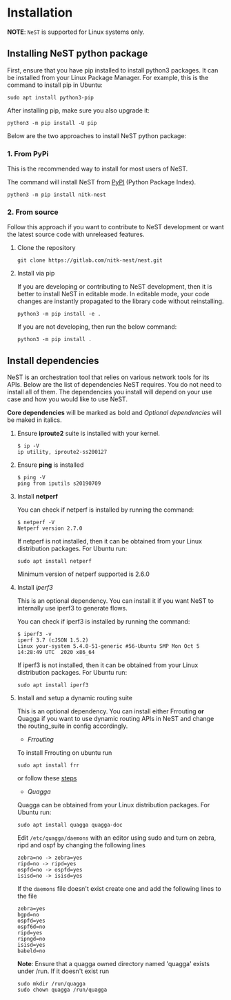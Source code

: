 # Installation

**NOTE**: `NeST` is supported for Linux systems only.

## Installing NeST python package

First, ensure that you have pip installed to install python3 packages.
It can be installed from your Linux Package Manager. For example,
this is the command to install pip in Ubuntu:

```shell
sudo apt install python3-pip
```

After installing pip, make sure you also upgrade it:

```shell
python3 -m pip install -U pip
```

Below are the two approaches to install NeST python package:

### 1. From PyPi

This is the recommended way to install for most users of NeST.

The command will install NeST from
[PyPI](https://pypi.org/project/nitk-nest/) (Python Package Index).

```shell
python3 -m pip install nitk-nest
```

### 2. From source

Follow this approach if you want to contribute to NeST development or
want the latest source code with unreleased features.

1. Clone the repository

    ```shell
    git clone https://gitlab.com/nitk-nest/nest.git
    ```

2. Install via pip

    If you are developing or contributing to NeST development, then it
    is better to install NeST in editable mode.
    In editable mode, your code changes are instantly propagated to the
    library code without reinstalling.

    ```shell
    python3 -m pip install -e .
    ```

    If you are not developing, then run the below command:

    ```shell
    python3 -m pip install .
    ```


## Install dependencies

NeST is an orchestration tool that relies on various network tools for its APIs.
Below are the list of dependencies NeST requires. You do not need to install all of
them. The dependencies you install will depend on your use case and how you would
like to use NeST.

**Core dependencies** will be marked as bold and *Optional dependencies*
will be maked in italics.

1. Ensure **iproute2** suite is installed with your kernel.

    ```shell
    $ ip -V
    ip utility, iproute2-ss200127
    ```

2. Ensure **ping** is installed

    ```shell
    $ ping -V
    ping from iputils s20190709
    ```

3. Install **netperf**

    You can check if netperf is installed by running the command:

    ```shell
    $ netperf -V
    Netperf version 2.7.0
    ```

    If netperf is not installed, then it can be obtained from your
    Linux distribution packages.
    For Ubuntu run:

    ```shell
    sudo apt install netperf
    ```

    Minimum version of netperf supported is 2.6.0

4. Install *iperf3*

    This is an optional dependency. You can install it if you want
    NeST to internally use iperf3 to generate flows.

    You can check if iperf3 is installed by running the command:

    ```shell
    $ iperf3 -v
    iperf 3.7 (cJSON 1.5.2)
    Linux your-system 5.4.0-51-generic #56-Ubuntu SMP Mon Oct 5 14:28:49 UTC  2020 x86_64
    ```

    If iperf3 is not installed, then it can be obtained from your Linux distribution packages.
    For Ubuntu run:

    ```shell
    sudo apt install iperf3
    ```

5. Install and setup a dynamic routing suite

    This is an optional dependency. You can install either Frrouting **or** Quagga if you want to use dynamic routing APIs in NeST and change the routing_suite in config accordingly.

    - *Frrouting*

    To install Frrouting on ubuntu run

    ```shell
    sudo apt install frr
    ```
    or follow these [steps](https://deb.frrouting.org)

    - *Quagga*

    Quagga can be obtained from your Linux distribution packages.
    For Ubuntu run:

    ```shell
    sudo apt install quagga quagga-doc
    ```

    Edit `/etc/quagga/daemons` with an editor using sudo and turn on zebra, ripd and ospf by changing the following lines

    ```
    zebra=no -> zebra=yes
    ripd=no -> ripd=yes
    ospfd=no -> ospfd=yes
    isisd=no -> isisd=yes
    ```

    If the `daemons` file doesn't exist create one and add the following lines to the file

    ```
    zebra=yes
    bgpd=no
    ospfd=yes
    ospf6d=no
    ripd=yes
    ripngd=no
    isisd=yes
    babeld=no
    ```

   **Note**: Ensure that a quagga owned directory named 'quagga' exists under /run. If it doesn't exist run

    ```shell
    sudo mkdir /run/quagga
    sudo chown quagga /run/quagga
    ````
